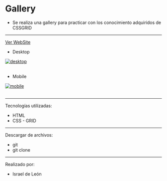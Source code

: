 # Gallery
- Se realiza una gallery para practicar con los conocimiento adquiridos de CSSGRID

---
<a href="https://practicagallery.netlify.app/">Ver WebSite</a>

- Desktop

<a href="https://postimages.org/" target="_blank"><img src="https://i.postimg.cc/VsqbmTvF/desktop.png" alt="desktop"/></a><br/><br/>


- Mobile

<a href="https://postimages.org/" target="_blank"><img src="https://i.postimg.cc/TYT5w9Wv/mobile.png" alt="mobile"/></a><br/><br/>

---

Tecnologías utilizadas:

- HTML 
- CSS - GRID

---


Descargar de archivos: 

- git 
- git clone 

---

Realizado por: 

- Israel de León 

